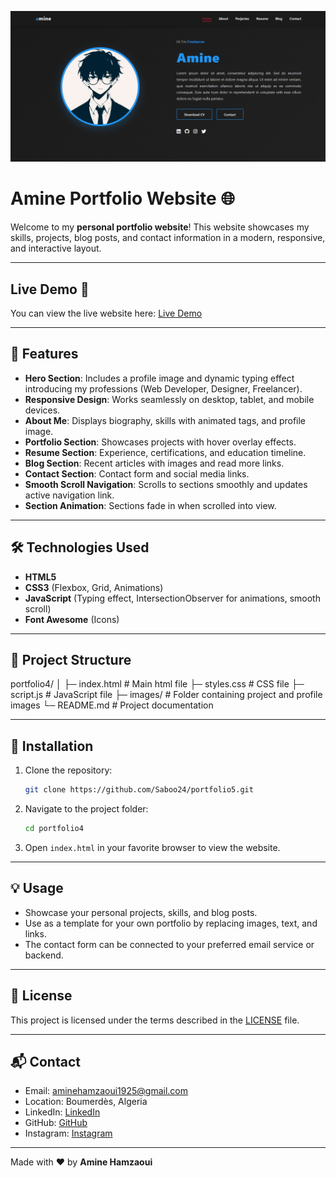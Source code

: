 ![Portfolio Screenshot](cp.png)


# Amine Portfolio Website 🌐

Welcome to my **personal portfolio website**! This website showcases my skills, projects, blog posts, and contact information in a modern, responsive, and interactive layout.

---

## Live Demo 🚀

You can view the live website here: [Live Demo](https://dynamic-selkie-d79581.netlify.app/)

---

## 🚀 Features

- **Hero Section**: Includes a profile image and dynamic typing effect introducing my professions (Web Developer, Designer, Freelancer).  
- **Responsive Design**: Works seamlessly on desktop, tablet, and mobile devices.  
- **About Me**: Displays biography, skills with animated tags, and profile image.  
- **Portfolio Section**: Showcases projects with hover overlay effects.  
- **Resume Section**: Experience, certifications, and education timeline.  
- **Blog Section**: Recent articles with images and read more links.  
- **Contact Section**: Contact form and social media links.  
- **Smooth Scroll Navigation**: Scrolls to sections smoothly and updates active navigation link.  
- **Section Animation**: Sections fade in when scrolled into view.  

---

## 🛠 Technologies Used

- **HTML5**  
- **CSS3** (Flexbox, Grid, Animations)  
- **JavaScript** (Typing effect, IntersectionObserver for animations, smooth scroll)  
- **Font Awesome** (Icons)  

---

## 📂 Project Structure

portfolio4/
│
├─ index.html # Main html file
├─ styles.css # CSS file
├─ script.js # JavaScript file
├─ images/ # Folder containing project and profile images
└─ README.md # Project documentation

---

## 📌 Installation

1. Clone the repository:
   ```bash
   git clone https://github.com/Saboo24/portfolio5.git
   ```
2. Navigate to the project folder:
   ```bash
   cd portfolio4
   ```
3. Open `index.html` in your favorite browser to view the website.

---

## 💡 Usage

- Showcase your personal projects, skills, and blog posts.  
- Use as a template for your own portfolio by replacing images, text, and links.  
- The contact form can be connected to your preferred email service or backend.

---

## 📜 License

This project is licensed under the terms described in the [LICENSE](LICENSE) file.

---

## 📬 Contact

- Email: aminehamzaoui1925@gmail.com   
- Location: Boumerdès, Algeria  
- LinkedIn: [LinkedIn](https://www.linkedin.com/in/mohamed-amine-hamzaoui-a2453a35b/)  
- GitHub: [GitHub](https://github.com/Saboo24)  
- Instagram: [Instagram](https://www.instagram.com/a__m.i.n__e/?utm_source=ig_web_button_share_sheet)

---

Made with ❤️ by **Amine Hamzaoui**
